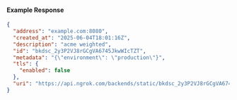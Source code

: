 <!-- Code generated for API Clients. DO NOT EDIT. -->

#### Example Response

```json
{
  "address": "example.com:8080",
  "created_at": "2025-06-04T18:01:16Z",
  "description": "acme weighted",
  "id": "bkdsc_2y3P2VJ8rGCgVA6745JkwWIcTZT",
  "metadata": "{\"environment\": \"production\"}",
  "tls": {
    "enabled": false
  },
  "uri": "https://api.ngrok.com/backends/static/bkdsc_2y3P2VJ8rGCgVA6745JkwWIcTZT"
}
```
